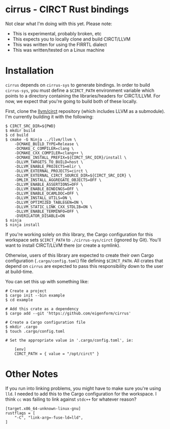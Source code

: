 # cirrus - CIRCT Rust bindings

Not clear what I'm doing with this yet. Please note:

- This is experimental, probably broken, etc
- This expects you to locally clone and build CIRCT/LLVM
- This was written for using the FIRRTL dialect
- This was written/tested on a Linux machine

# Installation

`cirrus` depends on `cirrus-sys` to generate bindings. In order to build
`cirrus-sys`, you must define a `$CIRCT_PATH` environment variable which 
points to a directory containing the libraries/headers for CIRCT/LLVM.
For now, we expect that you're going to build both of these locally. 

First, clone the [llvm/circt](https://github.com/llvm/circt) repository
(which includes LLVM as a submodule). 
I'm currently building it with the following: 

```
$ CIRCT_SRC_DIR=${PWD}
$ mkdir build
$ cd build
$ cmake -G Ninja ../llvm/llvm \
    -DCMAKE_BUILD_TYPE=Release \
    -DCMAKE_C_COMPILER=clang \
    -DCMAKE_CXX_COMPILER=clang++ \
    -DCMAKE_INSTALL_PREFIX=${CIRCT_SRC_DIR}/install \
    -DLLVM_TARGETS_TO_BUILD=host \
    -DLLVM_ENABLE_PROJECTS=mlir \
    -DLLVM_EXTERNAL_PROJECTS=circt \
    -DLLVM_EXTERNAL_CIRCT_SOURCE_DIR=${CIRCT_SRC_DIR} \
    -DMLIR_INSTALL_AGGREGATE_OBJECTS=OFF \
    -DLLVM_ENABLE_ASSERTIONS=OFF \
    -DLLVM_ENABLE_BINDINGS=OFF \
    -DLLVM_ENABLE_OCAMLDOC=OFF \
    -DLLVM_INSTALL_UTILS=ON \
    -DLLVM_OPTIMIZED_TABLEGEN=ON \
    -DLLVM_STATIC_LINK_CXX_STDLIB=ON \
	-DLLVM_ENABLE_TERMINFO=OFF \
	-DVERILATOR_DISABLE=ON
$ ninja
$ ninja install
```

If you're working solely on *this* library, the Cargo configuration for 
this workspace sets `$CIRCT_PATH` to `./cirrus-sys/circt` (ignored by Git). 
You'll want to install CIRCT/LLVM there (or create a symlink).

Otherwise, users of this library are expected to create their own 
Cargo configuration (`.cargo/config.toml`) file defining `$CIRCT_PATH`. 
All crates that depend on `cirrus` are expected to pass this responsibility 
down to the user at build-time. 

You can set this up with something like:

```
# Create a project
$ cargo init --bin example
$ cd example

# Add this crate as a dependency
$ cargo add --git 'https://github.com/eigenform/cirrus'

# Create a Cargo configuration file
$ mkdir .cargo
$ touch .cargo/config.toml

# Set the appropriate value in '.cargo/config.toml', ie:

    [env]
    CIRCT_PATH = { value = "/opt/circt" }
```

# Other Notes

If you run into linking problems, you might have to make sure you're using 
`lld`. I needed to add this to the Cargo configuration for the workspace.
I think `cc` was failing to link against `stdc++` for whatever reason?

```
[target.x86_64-unknown-linux-gnu]
rustflags = [
    "-C", "link-arg=-fuse-ld=lld",
]
```

